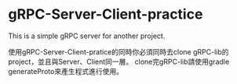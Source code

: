 # gRPC-Server-Client-practice
This is a simple gRPC server for another project.

使用gRPC-Server-Client-pratice的同時你必須同時去clone gRPC-lib的project，並且與Server、Client同一層。
clone完gRPC-lib請使用gradle generateProto來產生程式進行使用。
